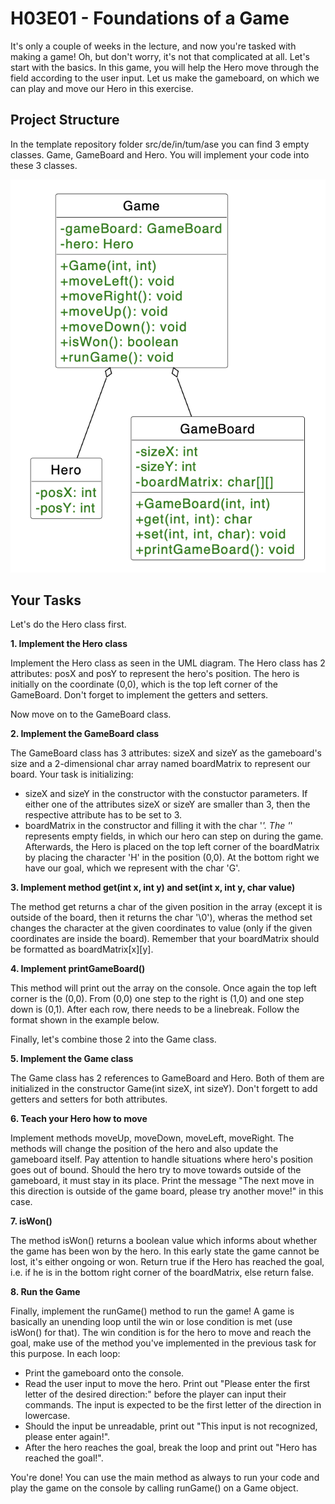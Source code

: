 # H03E01 - Foundations of a Game

It's only a couple of weeks in the lecture, and now you're tasked with making a game! Oh, but don't worry, it's not that complicated at all. Let's start with the basics. In this game, you will help the Hero move through the field according to the user input. Let us make the gameboard, on which we can play and move our Hero in this exercise.

## Project Structure

In the template repository folder src/de/in/tum/ase you can find 3 empty classes. Game, GameBoard and Hero. You will implement your code into these 3 classes.

![uml](uml.png)

## Your Tasks

Let's do the Hero class first.

**1. Implement the Hero class**

Implement the Hero class as seen in the UML diagram. The Hero class has 2 attributes: posX and posY to represent the hero's position. The hero is initially on the coordinate (0,0), which is the top left corner of the GameBoard. Don't forget to implement the getters and setters.

Now move on to the GameBoard class.

**2. Implement the GameBoard class**

The GameBoard class has 3 attributes: sizeX and sizeY as the gameboard's size and a 2-dimensional char array named boardMatrix to represent our board. Your task is initializing:
- sizeX and sizeY in the constructor with the constuctor parameters. If either one of the attributes sizeX or sizeY are smaller than 3, then the respective attribute has to be set to 3.
- boardMatrix in the constructor and filling it with the char '_'. The '_' represents empty fields, in which our hero can step on during the game. Afterwards, the Hero is placed on the top left corner of the boardMatrix by placing the character 'H' in the position (0,0). At the bottom right we have our goal, which we represent with the char 'G'.

**3. Implement method get(int x, int y) and set(int x, int y, char value)**

The method get returns a char of the given position in the array (except it is outside of the board, then it returns the char '\0'), wheras the method set changes the character at the given coordinates to value (only if the given coordinates are inside the board). Remember that your boardMatrix should be formatted as boardMatrix[x][y].

**4. Implement printGameBoard()**

This method will print out the array on the console. Once again the top left corner is the (0,0). From (0,0) one step to the right is (1,0) and one step down is (0,1). After each row, there needs to be a linebreak. Follow the format shown in the example below.

Finally, let's combine those 2 into the Game class.

**5. Implement the Game class**

The Game class has 2 references to GameBoard and Hero. Both of them are initialized in the constructor Game(int sizeX, int sizeY). Don't forgett to add getters and setters for both attributes.

**6. Teach your Hero how to move**

Implement methods moveUp, moveDown, moveLeft, moveRight. The methods will change the position of the hero and also update the gameboard itself. Pay attention to handle situations where hero's position goes out of bound. Should the hero try to move towards outside of the gameboard, it must stay in its place. Print the message "The next move in this direction is outside of the game board, please try another move!" in this case.

**7. isWon()**

The method isWon() returns a boolean value which informs about whether the game has been won by the hero. In this early state the game cannot be lost, it's either ongoing or won. Return true if the Hero has reached the goal, i.e. if he is in the bottom right corner of the boardMatrix, else return false.

**8. Run the Game**

Finally, implement the runGame() method to run the game! A game is basically an unending loop until the win or lose condition is met (use isWon() for that). The win condition is for the hero to move and reach the goal, make use of the method you've implemented in the previous task for this purpose. In each loop:
- Print the gameboard onto the console.
- Read the user input to move the hero. Print out "Please enter the first letter of the desired direction:" before the player can input their commands. The input is expected to be the first letter of the direction in lowercase.
- Should the input be unreadable, print out "This input is not recognized, please enter again!".
- After the hero reaches the goal, break the loop and print out "Hero has reached the goal!".

You're done! You can use the main method as always to run your code and play the game on the console by calling runGame() on a Game object.